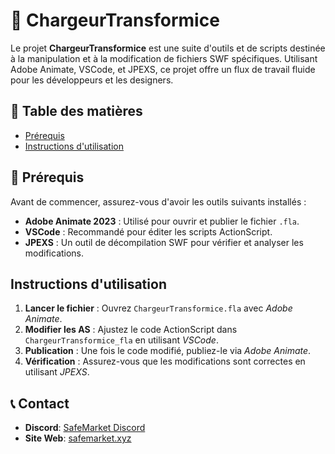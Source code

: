 
# 🚀 ChargeurTransformice

Le projet **ChargeurTransformice** est une suite d'outils et de scripts destinée à la manipulation et à la modification de fichiers SWF spécifiques. Utilisant Adobe Animate, VSCode, et JPEXS, ce projet offre un flux de travail fluide pour les développeurs et les designers.

## 🌟 Table des matières

- [Prérequis](#prérequis)
- [Instructions d'utilisation](#instructions-dutilisation)
  
## 🚀 Prérequis

Avant de commencer, assurez-vous d'avoir les outils suivants installés :

- **Adobe Animate 2023** : Utilisé pour ouvrir et publier le fichier `.fla`.
- **VSCode** : Recommandé pour éditer les scripts ActionScript.
- **JPEXS** : Un outil de décompilation SWF pour vérifier et analyser les modifications.

## Instructions d'utilisation

1. **Lancer le fichier** : Ouvrez `ChargeurTransformice.fla` avec _Adobe Animate_.
2. **Modifier les AS** : Ajustez le code ActionScript dans `ChargeurTransformice_fla` en utilisant _VSCode_.
3. **Publication** : Une fois le code modifié, publiez-le via _Adobe Animate_.
4. **Vérification** : Assurez-vous que les modifications sont correctes en utilisant _JPEXS_.


## 📞 Contact

- **Discord**: [SafeMarket Discord](https://discord.gg/ZcNrTqvHPN)
- **Site Web**: [safemarket.xyz](https://safemarket.xyz)
